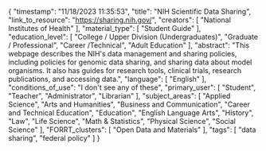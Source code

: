{
    "timestamp": "11/18/2023 11:35:53",
    "title": "NIH Scientific Data Sharing",
    "link_to_resource": "https://sharing.nih.gov/",
    "creators": [
        "National Institutes of Health"
    ],
    "material_type": [
        "Student Guide"
    ],
    "education_level": [
        "College / Upper Division (Undergraduates)",
        "Graduate / Professional",
        "Career /Technical",
        "Adult Education"
    ],
    "abstract": "This webpage describes the NIH's data management and sharing policies, including policies for genomic data sharing, and sharing data about model organisms. It also has guides for research tools, clinical trials, research publications, and accessing data.",
    "language": [
        "English"
    ],
    "conditions_of_use": "I don't see any of these",
    "primary_user": [
        "Student",
        "Teacher",
        "Administrator",
        "Librarian"
    ],
    "subject_areas": [
        "Applied Science",
        "Arts and Humanities",
        "Business and Communication",
        "Career and Technical Education",
        "Education",
        "English Language Arts",
        "History",
        "Law",
        "Life Science",
        "Math & Statistics",
        "Physical Science",
        "Social Science"
    ],
    "FORRT_clusters": [
        "Open Data and Materials"
    ],
    "tags": [
        "data sharing",
        "federal policy"
    ]
}